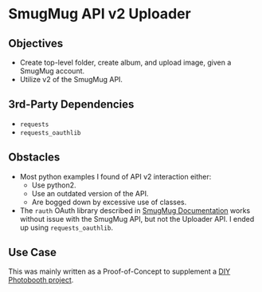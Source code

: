 # SmugMug API v2 Uploader

## Objectives
- Create top-level folder, create album, and upload image, given a SmugMug account.
- Utilize v2 of the SmugMug API.

## 3rd-Party Dependencies
- `requests`
- `requests_oauthlib`

## Obstacles
- Most python examples I found of API v2 interaction either:
    - Use python2.
    - Use an outdated version of the API.
    - Are bogged down by excessive use of classes.
- The `rauth` OAuth library described in [SmugMug Documentation](https://api.smugmug.com/api/v2/doc/tutorial/oauth/non-web.html) works without issue with the SmugMug API, but not the Uploader API. I ended up using `requests_oauthlib`.

## Use Case
This was mainly written as a Proof-of-Concept to supplement a [DIY Photobooth project](https://github.com/reuterbal/photobooth).